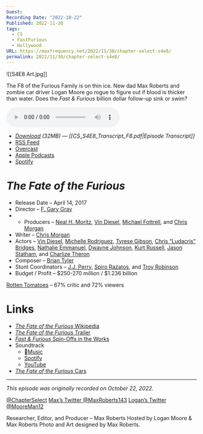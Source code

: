 ```yaml
---
Guest: 
Recording Date: "2022-10-22"
Published: 2022-11-30
tags:
  - CS
  - FastFurious
  - Hollywood
URL: https://maxfrequency.net/2022/11/30/chapter-select-s4e8/
permalink: 2022/11/30/chapter-select-s4e8/
---
```

![[S4E8 Art.jpg]]

The F8 of the Furious Family is on thin ice. New dad Max Roberts and zombie car driver Logan Moore go rogue to figure out if blood is thicker than water. Does the *Fast & Furious* billion dollar follow-up sink or swim?

<audio controls>
  <source src="https://traffic.libsyn.com/chapterselectpod/CS_S4E8_Final.mp3">
</audio>

- *[Download](https://traffic.libsyn.com/chapterselectpod/CS_S4E8_Final.mp3) (32MB)  — [[CS_S4E8_Transcript_F8.pdf|Episode Transcript]]*
- [RSS Feed](https://chapterselectpod.libsyn.com/rss)
- [Overcast](https://overcast.fm/itunes1568777352/chapter-select)
- [Apple Podcasts](https://podcasts.apple.com/us/podcast/chapter-select/id1568777352)
- [Spotify](https://open.spotify.com/show/4f1TLZXbwtSX7uHROe9KlS)

# *The Fate of the Furious*

- Release Date – April 14, 2017
- Director – [F. Gary Gray](https://en.wikipedia.org/wiki/F._Gary_Gray)
- - Producers – [Neal H. Moritz](https://en.wikipedia.org/wiki/Neal_H._Moritz), [Vin Diesel](https://en.wikipedia.org/wiki/Vin_Diesel), [Michael Fottrell](https://www.imdb.com/name/nm0288202/), and [Chris Morgan](https://en.wikipedia.org/wiki/Chris_Morgan_(filmmaker))
- Writer – [Chris Morgan](https://en.wikipedia.org/wiki/Chris_Morgan_(filmmaker))
- Actors – [Vin Diesel](https://en.wikipedia.org/wiki/Vin_Diesel), [Michelle Rodriguez](https://en.wikipedia.org/wiki/Michelle_Rodriguez), [Tyrese Gibson](https://en.wikipedia.org/wiki/Tyrese_Gibson), [Chris “Ludacris” Bridges](https://en.wikipedia.org/wiki/Ludacris), [Nathalie Emmanuel](https://en.wikipedia.org/wiki/Nathalie_Emmanuel), [Dwayne Johnson](https://en.wikipedia.org/wiki/Dwayne_Johnson), [Kurt Russell](https://en.wikipedia.org/wiki/Kurt_Russell), [Jason Statham](https://en.wikipedia.org/wiki/Jason_Statham), and [Charlize Theron](https://en.wikipedia.org/wiki/Charlize_Theron)
- Composer – [Brian Tyler](https://en.wikipedia.org/wiki/Brian_Tyler)
- Stunt Coordinators – [J.J. Perry](https://www.imdb.com/name/nm0675102/), [Spiro Razatos](https://www.imdb.com/name/nm0713610/), and [Troy Robinson](https://www.imdb.com/name/nm0733162/)
- Budget / Profit – $250-270 million / $1.236 billion

[Rotten Tomatoes](https://www.rottentomatoes.com/m/the_fate_of_the_furious) – 67% critic and 72% viewers
# Links

- [*The Fate of the Furious* Wikipedia](https://en.wikipedia.org/wiki/The_Fate_of_the_Furious)
- [*The Fate of the Furious* Trailer](https://youtu.be/JwMKRevYa_M)
- [*Fast & Furious* Spin-Offs in the Works](https://variety.com/2015/film/news/fast-and-furious-spinoffs-1201641326/)
- Soundtrack
	- [Music](https://music.apple.com/us/album/the-fate-of-the-furious-the-album/1210537086)
	- [Spotify](https://open.spotify.com/album/2FoY0AdBnIYxOH7Z2arD89)
	- [YouTube](https://www.youtube.com/playlist?list=OLAK5uy_lToPYdtq9P0QYMXuXqGDxyN4NiM_SXVkM)
- [*The Fate of the Furious* Cars](https://fastandfurious.fandom.com/wiki/Category:The_Fate_of_the_Furious_Cars)

---
*This episode was originally recorded on October 22, 2022.*

[@ChapterSelect](https://www.twitter.com/chapterselect)
[Max’s Twitter @MaxRoberts143](https://www.twitter.com/maxroberts143)
[Logan’s Twitter @MooreMan12](https://www.twitter.com/mooreman12)

Researcher, Editor, and Producer – Max Roberts
Hosted by Logan Moore & Max Roberts
Photo and Art designed by Max Roberts.